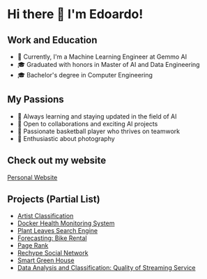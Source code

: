
# Hi there 👋 I'm Edoardo!

## Work and Education
- 🔧 Currently, I'm a Machine Learning Engineer at Gemmo AI
- 🎓 Graduated with honors in Master of AI and Data Engineering
- 🎓 Bachelor's degree in Computer Engineering

## My Passions  
- 🌱 Always learning and staying updated in the field of AI
- 👯 Open to collaborations and exciting AI projects
- 🏀 Passionate basketball player who thrives on teamwork
- 📸 Enthusiastic about photography 

## Check out my website
[Personal Website](https://edoardom.notion.site/Edoardo-Morucci-8a9cdcb625f347778c7d2fafe5d02a34)

## Projects (Partial List)
- [Artist Classification](https://github.com/EdoardoMorucci/Artist-Classification)
- [Docker Health Monitoring System](https://github.com/EdoardoMorucci/CC-Projects)
- [Plant Leaves Search Engine](https://github.com/EdoardoMorucci/Plant-Leaves-Search-Engine---MIRCV)
- [Forecasting: Bike Rental](https://github.com/EdoardoMorucci/Bike-Rental-Demand-Forecaster)
- [Page Rank](https://github.com/EdoardoMorucci/CC-Projects)
- [Rechype Social Network](https://github.com/EdoardoMorucci/Rechype)
- [Smart Green House](https://github.com/EdoardoMorucci/iot-SmartGreenhouse)
- [Data Analysis and Classification: Quality of Streaming Service](https://github.com/EdoardoMorucci/DataMining-QoSDataAnalysis)


